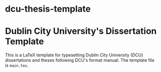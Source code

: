 # dcu-thesis-template

Dublin City University's Dissertation Template
=========================

This is a LaTeX template for typesetting Dublin City University (DCU) dissertations and theses following DCU's format manual.
The template file is `main.tex`.
